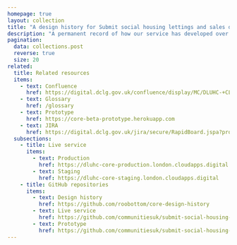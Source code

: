 ```yaml
---
homepage: true
layout: collection
title: "A design history for Submit social housing lettings and sales data (CORE)"
description: "A permanent record of how our service has developed over time."
pagination:
  data: collections.post
  reverse: true
  size: 20
related:
  title: Related resources
  items:
    - text: Confluence
      href: https://digital.dclg.gov.uk/confluence/display/MC/DLUHC-+CLDC+Home
    - text: Glossary
      href: /glossary
    - text: Prototype
      href: https://core-beta-prototype.herokuapp.com
    - text: JIRA
      href: https://digital.dclg.gov.uk/jira/secure/RapidBoard.jspa?projectKey=CLDC&rapidView=152
  subsections:
    - title: Live service
      items:
        - text: Production
          href: https://dluhc-core-production.london.cloudapps.digital
        - text: Staging
          href: https://dluhc-core-staging.london.cloudapps.digital
    - title: GitHub repositories
      items:
        - text: Design history
          href: https://github.com/roobottom/core-design-history
        - text: Live service
          href: https://github.com/communitiesuk/submit-social-housing-lettings-and-sales-data
        - text: Prototype
          href: https://github.com/communitiesuk/submit-social-housing-lettings-and-sales-data-prototype
---
```

